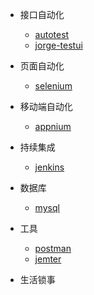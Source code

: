 
* 接口自动化
	* [autotest](autotest/test)
	* [jorge-testui](autotest/jorge-testui)

* 页面自动化
	* [selenium](uitest/selenium)

* 移动端自动化
	* [appnium](apptest/appnium)
* 持续集成
	* [jenkins](citest/jenkins)

* 数据库
	* [mysql](database/mysql)

* 工具
	* [postman](tools/postman)
	* [jemter](tools/temter)

* 生活锁事 


